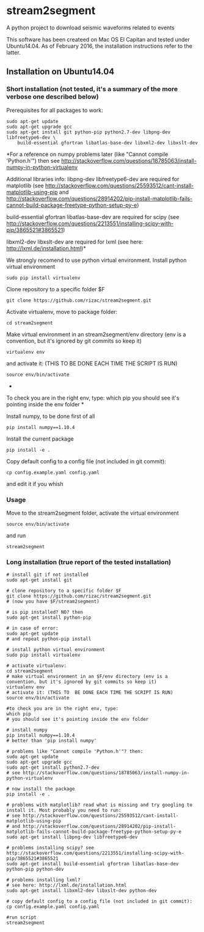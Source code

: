 # stream2segment

A python project to download seismic waveforms related to events

This software has been createed on Mac OS El Capitan and tested under Ubuntu14.04. 
As of February 2016, the installation instructions refer to the latter. 

## Installation on Ubuntu14.04

### Short installation (not tested, it's a summary of the more verbose one described below)

Prerequisites for all packages to work:
```
sudo apt-get update
sudo apt-get upgrade gcc
sudo apt-get install git python-pip python2.7-dev libpng-dev libfreetype6-dev \
	build-essential gfortran libatlas-base-dev libxml2-dev libxslt-dev
```

*For a reference on numpy problems later (like "Cannot compile 'Python.h'") then
see http://stackoverflow.com/questions/18785063/install-numpy-in-python-virtualenv

Additional libraries info:
libpng-dev libfreetype6-dev are required for matplotlib
(see http://stackoverflow.com/questions/25593512/cant-install-matplotlib-using-pip
and http://stackoverflow.com/questions/28914202/pip-install-matplotlib-fails-cannot-build-package-freetype-python-setup-py-e)

build-essential gfortran libatlas-base-dev are required for scipy
(see http://stackoverflow.com/questions/2213551/installing-scipy-with-pip/3865521#3865521)

libxml2-dev libxslt-dev are required for lxml
(see here: http://lxml.de/installation.html)*

We strongly recomend to use python virtual environment. Install python virtual environment
```
sudo pip install virtualenv
```

Clone repository to a specific folder $F
```
git clone https://github.com/rizac/stream2segment.git
```
Activate virtualenv, move to package folder:
```
cd stream2segment
```
Make virtual environment in an stream2segment/env directory (env is a convention, but it's ignored by git commits so keep it)
```
virtualenv env
```
and activate it: (THIS TO  BE DONE EACH TIME THE SCRIPT IS RUN)
```
source env/bin/activate
```

*
To check you are in the right env, type:
which pip
you should see it's pointing inside the env folder
*

Install numpy, to be done first of all
```
pip install numpy==1.10.4
```

Install the current package
```
pip install -e .
```

Copy default config to a config file (not included in git commit):
```
cp config.example.yaml config.yaml
```
and edit it if you whish

### Usage
Move to the stream2segment folder, activate the virtual environment
```
source env/bin/activate
```
and run
```
stream2segment
```





### Long installation (true report of the tested installation)

```
# install git if not installed
sudo apt-get install git

# clone repository to a specific folder $F
git clone https://github.com/rizac/stream2segment.git
# (now you have $F/stream2segment)

# is pip installed? NO? then
sudo apt-get install python-pip

# in case of error:
sudo apt-get update
# and repeat python-pip install

# install python virtual environment
sudo pip install virtualenv

# activate virtualenv:
cd stream2segment
# make virtual environment in an $F/env directory (env is a convention, but it's ignored by git commits so keep it)
virtualenv env
# activate it: (THIS TO  BE DONE EACH TIME THE SCRIPT IS RUN)
source env/bin/activate

#to check you are in the right env, type:
which pip
# you should see it's pointing inside the env folder

# install numpy
pip install numpy==1.10.4
# better than 'pip install numpy'

# problems like "Cannot compile 'Python.h'"? then:
sudo apt-get update
sudo apt-get upgrade gcc
sudo apt-get install python2.7-dev
# see http://stackoverflow.com/questions/18785063/install-numpy-in-python-virtualenv

# now install the package
pip install -e .

# problems with matplotlib? read what is missing and try googling to install it. Most probably you need to run:
# see http://stackoverflow.com/questions/25593512/cant-install-matplotlib-using-pip
# and http://stackoverflow.com/questions/28914202/pip-install-matplotlib-fails-cannot-build-package-freetype-python-setup-py-e
sudo apt-get install libpng-dev libfreetype6-dev

# problems installing scipy? see http://stackoverflow.com/questions/2213551/installing-scipy-with-pip/3865521#3865521
sudo apt-get install build-essential gfortran libatlas-base-dev python-pip python-dev

# problems installing lxml?
# see here: http://lxml.de/installation.html
sudo apt-get install libxml2-dev libxslt-dev python-dev

# copy default config to a config file (not included in git commit):
cp config.example.yaml config.yaml

#run script
stream2segment
```

